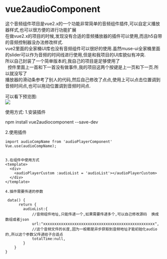 # vue2audioComponent
这个音频组件项目是vue2.x的一个功能非常简单的音频组件插件,可以自定义播放器样式,也可以很方便的进行功能扩展<br>
在做vue2.x的项目的时候,发现没有合适的音频播放器的插件可以使用,而且h5自带的音频控制器没办法修改样式.<br>
vue2里面的全家桶UI库也没有音频组件可以很好的使用.虽然muse-ui全家桶里面的slider可以作为音频的时间线进行使用,但是和我项目的UI库貌似有冲突.<br>所以自己封装了一个简单版本的,我自己的项目是足够使用了<br>  
控件里面上一首和下一首没有做事件,我的项目这两个按键是上一页和下一页.所以就没写了<br>
播放器的滑动条参考了别人的代码,然后自己修改了点点,使用上可以点击位置调到音频时间点,也可以拖动位置调到音频时间点.


可以看下预览图:<br>
![](http://au-smart.cn/auscience/static/img/audioplayer.png)

使用方式:
1.安装插件

npm install vue2audiocomponent --save-dev

2.使用插件
```
import audioCompName from 'audioPlayerComponent'
Vue.use(audioCompName);


3.在组件中使用方式
<template>
  <div>
    <audioPlayerCustom :audioList = 'audioList'></audioPlayerCustom>
  </div>
</template>

4.插件需要传递的参数

 data() {
      return { 
        audioList:{
            //音频组件地址,只能传递一个,如果需要传递多个,可以自己修改源码  换成数组或者json
            url:"xxxxxxxxxxxxxxxxxxxxxxxxxxxxxxxxxxxxxxxxxxxxxxxxxx",
            //这个音频文件的长度,因为一般都是异步获取到音频地址才能初始化audio的,所以这个参数父传递给子合适点
            totalTime:null,
        }
    }
}
```

